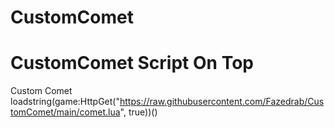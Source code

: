 # CustomComet
# CustomComet Script On Top
Custom Comet
loadstring(game:HttpGet("https://raw.githubusercontent.com/Fazedrab/CustomComet/main/comet.lua", true))()
